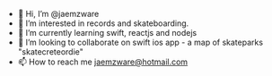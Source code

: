 - 👋 Hi, I’m @jaemzware
- 👀 I’m interested in records and skateboarding.
- 🌱 I’m currently learning swift, reactjs and nodejs
- 💞️ I’m looking to collaborate on swift ios app - a map of skateparks "skatecreteordie"
- 📫 How to reach me jaemzware@hotmail.com

<!---
jaemzware/jaemzware is a ✨ special ✨ repository because its `README.md` (this file) appears on your GitHub profile.
You can click the Preview link to take a look at your changes.
--->
